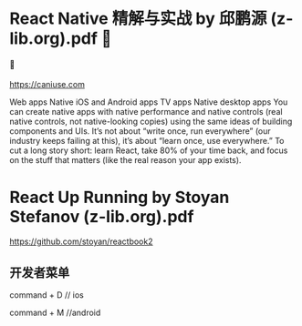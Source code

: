 

# React Native 精解与实战 by 邱鹏源 (z-lib.org).pdf 🔴

####  🔴
https://caniuse.com


Web apps
Native iOS and Android apps TV apps
Native desktop apps
You can create native apps with native performance and native controls (real native controls, not native-looking copies) using the same ideas of building components and UIs. It’s not about “write once, run everywhere” (our industry keeps failing at this), it’s about “learn once, use everywhere.”
To cut a long story short: learn React, take 80% of your time back, and focus on the stuff that matters (like the real reason your app exists).

# React Up  Running by Stoyan Stefanov (z-lib.org).pdf
https://github.com/stoyan/reactbook2

## 开发者菜单
command + D // ios

command + M //android
